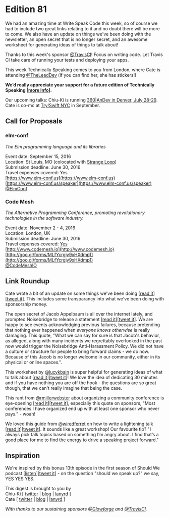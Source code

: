 # Edition 81

We had an amazing time at Write Speak Code this week, so of course we had to include two great links relating to it and no doubt there will be more to come. We also have an update on things we've been doing with the newsletter, an open secret that is no longer secret, and an awesome worksheet for generating ideas of things to talk about!

Thanks to this week's sponsor [@TravisCI](http://twitter.com/travisci)! Focus on writing code. Let Travis CI take care of running your tests and deploying your apps.

This week Technically Speaking comes to you from London, where Cate is attending [@TheLeadDev](http://twitter.com/theleaddev) (if you can find her, she has stickers!)  

**We’d really appreciate your support for a future edition of Technically Speaking [[more info](http://www.techspeak.email/sponsorship/)].**  

Our upcoming talks: Chiu-Ki is running [360|AnDev in Denver, July 28-29](http://360andev.com/). Cate is co-mc at [Try!Swift NYC](http://www.tryswiftnyc.com/) in September.

## Call for Proposals

### elm-conf
*The Elm programming language and its libraries*

Event date: September 15, 2016  
Location: St Louis, MO (colocated with [Strange Loop](http://www.thestrangeloop.com))  
Submission deadline: June 30, 2016  
Travel expenses covered: Yes  
[https://www.elm-conf.us](https://www.elm-conf.us)  
[https://www.elm-conf.us/speaker](https://www.elm-conf.us/speaker)  
[@ElmConf](https://twitter.com/ElmConf)

### Code Mesh
*The Alternative Programming Conference, promoting revolutionary technologies in the software industry.*

Event date: November 2 - 4, 2016  
Location: London, UK  
Submission deadline: June 30, 2016  
Travel expenses covered: [Yes](https://twitter.com/CodeMeshIO/status/740853283733016577)  
[http://www.codemesh.io](http://www.codemesh.io)  
[http://goo.gl/forms/MLfYcrgjv9xHXdmp1](http://goo.gl/forms/MLfYcrgjv9xHXdmp1)  
[@CodeMeshIO](https://twitter.com/CodeMeshIO)

## Link Roundup

Cate wrote a bit of an update on some things we've been doing [[read it](http://www.catehuston.com/blog/2016/06/21/technically-speaking-update/)][[tweet it](https://twitter.com/home?status=Technically%20Speaking%20Update%20by%20%40catehstn%20http%3A//www.catehuston.com/blog/2016/06/21/technically-speaking-update%20via%20%40techspeakdigest)]. This includes some transparancy into what we've been doing with sponsorship money.

The open secret of Jacob Appelbaum is all over the internet lately, and prompted Noisebridge to release a statement [[read it](https://noisebridge.net/wiki/Noisebridge_Statement_on_Jacob_Appelbaum)][[tweet it](https://twitter.com/home?status=Noisebridge%20Statement%20on%20Jacob%20Appelbaum%20by%20%40noisebridge%20https%3A//noisebridge.net/wiki/Noisebridge_Statement_on_Jacob_Appelbaum%20via%20%40techspeakdigest)]. We are happy to see events acknowledging previous failures, because pretending that nothing ever happened when *everyone knows otherwise* is really damaging. This quote, "What we can say for sure is that Jacob's behavior, as alleged, along with many incidents we regrettably overlooked in the past now would trigger the Noisebridge Anti-Harassment Policy. We did not have a culture or structure for people to bring forward claims - we do now. Because of this Jacob is no longer welcome in our community, either in its physical or online spaces.".

This worksheet by [@lucykbain](http://twitter.com/lucykbain) is super helpful for generating ideas of what to talk about [[read it](http://lucybain.com/blog/2016/conference-proposal-ideas)][[tweet it](https://twitter.com/home?status=How%20to%20come%20up%20with%20conference%20proposal%20ideas%20by%20%40lucykbain%20http%3A//lucybain.com/blog/2016/conference-proposal-ideas%20via%20%40techspeakdigest)]! We love the idea of dedicating 30 minutes and if you have nothing you are off the hook - the questions are so great though, that we can't really imagine that being the case.  

This rant from [@rmillerwebster](http://twitter.com/rmillerwebster) about organizing a community conference is eye-opening [[read it](http://bit.ly/28KCPSN)][[tweet it](https://twitter.com/home?status=The%20realities%20of%20organizing%20a%20community%20tech%20conference%3A%20an%20ill-advised%20rant%20by%20%40rmillerwebster%20http%3A//bit.ly/28KCPSN%20via%20%40techspeakdigest)], especially this quote on sponsors, "Most conferences I have organized end up with at least one sponsor who never pays." - woah!  

We loved this guide from [@wiredferret](http://twitter.com/wiredferret) on how to write a lightening talk [[read it](http://bit.ly/28KCEXC)][[tweet it](https://twitter.com/home?status=How%20to%20write%20a%20lightning%20talk%20by%20%40wiredferret%20http%3A//bit.ly/28KCEXC%20via%20%40techspeakdigest)]. It sounds like a great workshop! Our favourite tip? "I always pick talk topics based on something I’m angry about. I find that’s a good place for me to find the energy to drive a speaking project forward."



## Inspiration

We're inspired by this bonus 13th episode in the first season of Should We podcast [[listen](http://bit.ly/28L4Evs)][[tweet it](https://twitter.com/home?status=Should%20We%20Keep%20Going%20by%20%40shouldwepodcast%20http%3A//bit.ly/28L4Evs%20via%20%40techspeakdigest)] - on the question "should we speak up?" we say, YES YES YES.   


This digest is brought to you by  
Chiu-Ki [ [twitter](https://twitter.com/chiuki) | [blog](http://blog.sqisland.com/) | [lanyrd](http://lanyrd.com/profile/chiuki/) ]  
Cate [ [twitter](https://twitter.com/catehstn) | [blog](http://www.catehuston.com/blog/) | [lanyrd](http://lanyrd.com/profile/catehstn/) ]

*With thanks to our sustaining sponsors [@Glowforge](http://twitter.com/glowforge) and [@TravisCI](http://twitter.com/travisci).*
